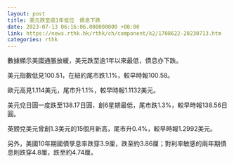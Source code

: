 ```yaml
---
layout: post
title: 美元跌至逾1年低位　債息下跌
date: 2023-07-13 06:16:06.000000000 +08:00
link: https://news.rthk.hk/rthk/ch/component/k2/1708622-20230713.htm
categories: rthk
---
```


數據顯示美國通脹放緩，美元跌至逾1年以來最低，債息亦下跌。

美元指數低見100.51，在紐約尾市跌1.1%，較早時報100.58。

歐元高見1.114美元，尾市升1.1%，較早時報1.1132美元。

美元兌日圓一度跌至138.17日圓，創6星期最低，尾市跌1.3%，較早時報138.56日圓。

英鎊兌美元曾創1.3美元的15個月新高，尾市升0.4%，較早時報1.2992美元。

另外，美國10年期國債孳息率跌穿3.9厘，跌至約3.86厘；對利率敏感的兩年期債息則跌穿4.8厘，跌至約4.74厘。
